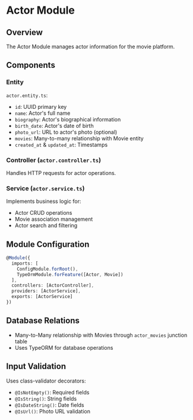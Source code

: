# Actor Module

## Overview
The Actor Module manages actor information for the movie platform.

## Components

### Entity
`actor.entity.ts`:
- `id`: UUID primary key
- `name`: Actor's full name
- `biography`: Actor's biographical information
- `birth_date`: Actor's date of birth
- `photo_url`: URL to actor's photo (optional)
- `movies`: Many-to-many relationship with Movie entity
- `created_at` & `updated_at`: Timestamps

### Controller (`actor.controller.ts`)
Handles HTTP requests for actor operations.

### Service (`actor.service.ts`)
Implements business logic for:
- Actor CRUD operations
- Movie association management
- Actor search and filtering

## Module Configuration
```typescript
@Module({
  imports: [
    ConfigModule.forRoot(),
    TypeOrmModule.forFeature([Actor, Movie])
  ],
  controllers: [ActorController],
  providers: [ActorService],
  exports: [ActorService]
})
```

## Database Relations
- Many-to-Many relationship with Movies through `actor_movies` junction table
- Uses TypeORM for database operations

## Input Validation
Uses class-validator decorators:
- `@IsNotEmpty()`: Required fields
- `@IsString()`: String fields
- `@IsDateString()`: Date fields
- `@IsUrl()`: Photo URL validation
